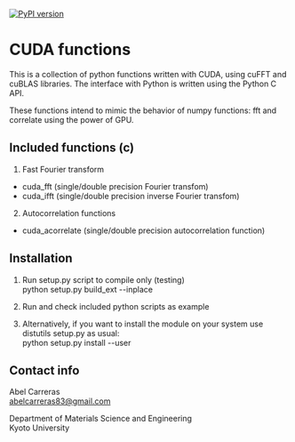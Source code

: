 [![PyPI version](https://badge.fury.io/py/cuda_functions.svg)](https://pypi.python.org/pypi/cuda_functions)

CUDA functions
==============
This is a collection of python functions written with CUDA,
using cuFFT and cuBLAS libraries.
The interface with Python is written using the Python C API.

These functions intend to mimic the behavior of numpy functions: fft and correlate
using the power of GPU.


Included functions (c)
---------------------------------------------------------

1. Fast Fourier transform
  - cuda_fft   (single/double precision Fourier transfom)
  - cuda_ifft  (single/double precision inverse Fourier transfom)

2. Autocorrelation functions
  - cuda_acorrelate (single/double precision autocorrelation function)


Installation
---------------------------------------------------------

1. Run setup.py script to compile only (testing)
   <br>python setup.py build_ext  --inplace

2. Run and check included python scripts as example

3. Alternatively, if you want to install the module on your system use
   distutils setup.py as usual:
   <br>python setup.py install --user


Contact info
---------------------------------------------------------

Abel Carreras
<br>abelcarreras83@gmail.com

Department of Materials Science and Engineering
<br>Kyoto University